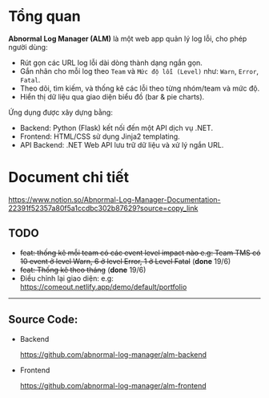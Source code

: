 # Tổng quan

**Abnormal Log Manager (ALM)** là một web app quản lý log lỗi, cho phép người dùng:

- Rút gọn các URL log lỗi dài dòng thành dạng ngắn gọn.
- Gắn nhãn cho mỗi log theo `Team` và `Mức độ lỗi (Level)` như: `Warn`, `Error`, `Fatal`.
- Theo dõi, tìm kiếm, và thống kê các lỗi theo từng nhóm/team và mức độ.
- Hiển thị dữ liệu qua giao diện biểu đồ (bar & pie charts).

Ứng dụng được xây dựng bằng:

- Backend: Python (Flask) kết nối đến một API dịch vụ .NET.
- Frontend: HTML/CSS sử dụng Jinja2 templating.
- API Backend: .NET Web API lưu trữ dữ liệu và xử lý ngắn URL.
# Document chi tiết
https://www.notion.so/Abnormal-Log-Manager-Documentation-22391f52357a80f5a1ccdbc302b87629?source=copy_link
## TODO

- ~~feat: thống kê mỗi team có các event level impact nào
e.g: Team TMS có 10 event ở level Warn, 6 ở level Error, 1 ở Level Fatal~~ (**done** 19/6)
- ~~feat: Thống kê theo tháng~~ (**done** 19/6)
- Điều chỉnh lại giao diện: e.g: https://comeout.netlify.app/demo/default/portfolio

---

## Source Code:

- Backend
    
    https://github.com/abnormal-log-manager/alm-backend
    
- Frontend
    
    https://github.com/abnormal-log-manager/alm-frontend

